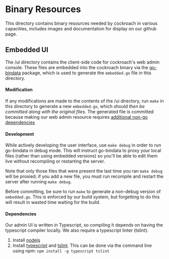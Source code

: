 # Binary Resources

This directory contains binary resources needed by cockroach in various
capacities, includes images and documentation for display on our github page.

## Embedded UI

The /ui directory contains the client-side code for cockroach's web admin
console. These files are embedded into the cockroach binary via the
[go-bindata](https://github.com/jteeuwen/go-bindata) package, which is used to
generate the `embedded.go` file in this directory.

#### Modification
If any modifications are made to the contents of the /ui directory, run `make`
in this directory to generate a new `embedded.go`, which should _then be
committed along with the original files_. The generated file is committed
because making our web admin resource requires [additional non-go
dependencies](####dependencies)

#### Development
While actively developing the user interface, use `make debug` in order to run
go-bindata in debug mode.  This will instruct go-bindata to proxy your local
files (rather than using embedded versions) so you'll be able to edit them live
without recompiling or restarting the server.

Note that only those files that were present the last time you ran `make debug`
will be proxied; if you add a new file, you must run recompile and restart the
server after running `make debug`.

Before committing, be sure to run `make` to generate a non-debug version of
`embedded.go`. This is enforced by our build system, but forgetting to do this
will result in wasted time waiting for the build.

#### Dependencies
Our admin UI is written in Typescript, so compiling it depends on having the
typescript compiler locally. We also require a typescript linter (tslint).

1. Install [nodejs](https://nodejs.org/)
2. Install [typescript](http://www.typescriptlang.org/) and
   [tslint](https://github.com/palantir/tslint). This can be done via the
   command line using npm: `npm install -g typescript tslint`
